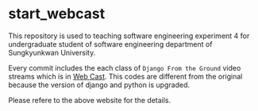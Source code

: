 # start_webcast
This repository is used to teaching software engineering
experiment 4 for undergraduate student of software engineering
department of Sungkyunkwan University. 

Every commit includes the each class of `Django From the Ground`
video streams which is in [Web Cast](http://showmedo.com/videotutorials/video?name=3360020&fromSeriesID=336).
This codes are different from the original because the version of
django and python is upgraded. 

Please refere to the above website for the details.
